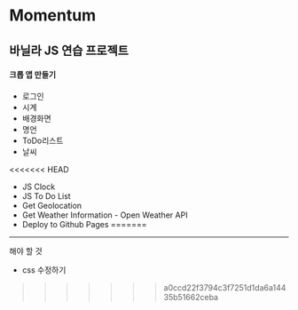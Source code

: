 # Momentum

## 바닐라 JS 연습 프로젝트
#### 크롭 앱 만들기

* 로그인
* 시계
* 배경화면
* 명언
* ToDo리스트
* 날씨

<<<<<<< HEAD
- JS Clock
- JS To Do List
- Get Geolocation
- Get Weather Information - Open Weather API
- Deploy to Github Pages
=======

----
해야 할 것
* css 수정하기
>>>>>>> a0ccd22f3794c3f7251d1da6a14435b51662ceba
